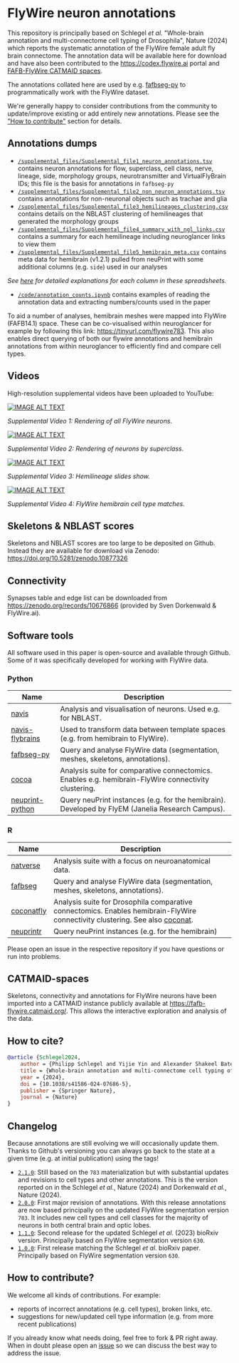 # FlyWire neuron annotations

This repository is principally based on Schlegel _et al._ "Whole-brain annotation and multi-connectome cell typing of Drosophila", Nature (2024)
which reports the systematic annotation of the FlyWire female adult fly brain
connectome. The annotation data will be available here for download and have
also been contributed to the https://codex.flywire.ai portal and
[FAFB-FlyWire CATMAID spaces](https://fafb-flywire.catmaid.org/).

The annotations collated here are used by e.g.
[fafbseg-py](https://fafbseg-py.readthedocs.io/) to programmatically work
with the FlyWire dataset.

We're generally happy to consider contributions from the community to update/improve existing or add entirely new annotations.
Please see the ["How to contribute"](#How-to-contribute?) section for details.

## Annotations dumps

- [`/supplemental_files/Supplemental_file1_neuron_annotations.tsv`](supplemental_files/Supplemental_file1_neuron_annotations.tsv) contains neuron annotations for flow, superclass, cell class, nerve, lineage, side, morphology groups, neurotransmitter and VirtualFlyBrain IDs; this file is the basis for annotations in `fafbseg-py`
- [`/supplemental_files/Supplemental_file2_non_neuron_annotations.tsv`](supplemental_files/Supplemental_file2_non_neuron_annotations.tsv) contains annotations for non-neuronal objects such as trachae and glia
- [`/supplemental_files/Supplemental_file3_hemilineages_clustering.csv`](supplemental_files/Supplemental_file3_hemilineages_clustering.csv) contains details on the NBLAST clustering of hemilineages that generated the morphology groups
- [`/supplemental_files/Supplemental_file4_summary_with_ngl_links.csv`](supplemental_files/Supplemental_file4_summary_with_ngl_links.csv) contains a summary for each hemilineage including neuroglancer links to view them
- [`/supplemental_files/Supplemental_file5_hemibrain_meta.csv`](supplemental_files/Supplemental_file5_hemibrain_meta.csv) contains meta data for hemibrain (v1.2.1) pulled from neuPrint with some additional columns (e.g. `side`) used in our analyses

_See [here](supplemental_files/Supplemental_files_columns.md) for detailed explanations for each column in these spreadsheets._

- [`/code/annotation_counts.ipynb`](/code/annotation_counts.ipynb) contains examples of
reading the annotation data and extracting numbers/counts used in the paper

To aid a number of analyses, hemibrain meshes were mapped into FlyWire (FAFB14.1) space. These can be co-visualised within neuroglancer for example by following this link: https://tinyurl.com/flywire783. This also enables direct querying of both our flywire annotations and hemibrain annotations from within neuroglancer to efficiently find and compare cell types.

## Videos
High-resolution supplemental videos have been uploaded to YouTube:

[![IMAGE ALT TEXT](http://img.youtube.com/vi/kNYUhzunuKg/0.jpg)](http://www.youtube.com/watch?v=kNYUhzunuKg "Supplemental Video")

_Supplemental Video 1: Rendering of all FlyWire neurons._

[![IMAGE ALT TEXT](http://img.youtube.com/vi/9TYPM83_8lU/0.jpg)](https://www.youtube.com/watch?v=9TYPM83_8lU "Supplemental Video")

_Supplemental Video 2: Rendering of neurons by superclass._

[![IMAGE ALT TEXT](http://img.youtube.com/vi/m6ZJZfnWEe0/0.jpg)](https://www.youtube.com/watch?v=m6ZJZfnWEe0 "Supplemental Video")

_Supplemental Video 3: Hemilineage slides show._

[![IMAGE ALT TEXT](http://img.youtube.com/vi/tTrU4XerwCg/0.jpg)](https://www.youtube.com/watch?v=tTrU4XerwCg "Supplemental Video")

_Supplemental Video 4: FlyWire hemibrain cell type matches._

## Skeletons & NBLAST scores
Skeletons and NBLAST scores are too large to be deposited on Github. Instead they are available for download via Zenodo: https://doi.org/10.5281/zenodo.10877326

## Connectivity
Synapses table and edge list can be downloaded from https://zenodo.org/records/10676866 (provided by Sven Dorkenwald & FlyWire.ai).

## Software tools
All software used in this paper is open-source and available through Github. Some of it was specifically developed for working with FlyWire data.

### Python

| Name             | Description |
| ---------------- | ----------- |
| [navis](https://github.com/navis-org/navis)            		   | Analysis and visualisation of neurons. Used e.g. for NBLAST.  |
| [navis-flybrains](https://github.com/navis-org/navis-flybrains)  | Used to transform data between template spaces (e.g. from hemibrain to FlyWire). |
| [fafbseg-py](https://github.com/flyconnectome/fafbseg-py)           | Query and analyse FlyWire data (segmentation, meshes, skeletons, annotations). |
| [cocoa](https://github.com/flyconnectome/cocoa) | Analysis suite for comparative connectomics. Enables e.g. hemibrain-FlyWire connectivity clustering. |
| [neuprint-python](https://github.com/connectome-neuprint/neuprint-python)  | Query neuPrint instances (e.g. for the hemibrain). Developed by FlyEM (Janelia Research Campus). |

### R

| Name             | Description |
| ---------------- | ----------- |
| [natverse](https://natverse.org)        		   | Analysis suite with a focus on neuroanatomical data.  |
| [fafbseg](https://natverse.org/fafbseg)          | Query and analyse FlyWire data (segmentation, meshes, skeletons, annotations). |
| [coconatfly](https://natverse.org/coconatfly)    | Analysis suite for Drosophila comparative connectomics. Enables hemibrain-FlyWire connectivity clustering. See also [coconat](https://github.com/natverse/coconat). |
| [neuprintr](https://natverse.org/neuprintr)      | Query neuPrint instances (e.g. for the hemibrain) |

Please open an issue in the respective repository if you have questions or run into problems.

## CATMAID-spaces
Skeletons, connectivity and annotations for FlyWire neurons have been imported into a CATMAID instance publicly available at https://fafb-flywire.catmaid.org/. This allows the interactive exploration and analysis of the data.

## How to cite?
```bibtex
@article {Schlegel2024,
	author = {Philipp Schlegel and Yijie Yin and Alexander Shakeel Bates and Sven Dorkenwald and Katharina Eichler and Paul Brooks and Daniel S Han and Marina Gkantia and Marcia dos Santos and Eva J Munnelly and Griffin Badalamente and Laia Serratosa Capdevila and Varun Aniruddha Sane and Alexandra M F Fragniere and Ladann Kiassat and Markus William Pleijzier and Imaan F M Tamimi and Christopher R Dunne and Irene Salgarella and Alexandre Javier and Siqi Fang and Eric Perlman and Tom Kazimiers and Sridhar R Jagannathan and Arie Matsliah and Amy R Sterling and Szi-chieh Yu and Claire E McKellar and FlyWire Consortium and Marta Costa and H. Sebastian Seung and Mala Murthy and Volker Hartenstein and Davi D Bock and Gregory S X E Jefferis},
	title = {Whole-brain annotation and multi-connectome cell typing of Drosophila},
	year = {2024},
	doi = {10.1038/s41586-024-07686-5},
	publisher = {Springer Nature},
	journal = {Nature}
}
```

## Changelog
Because annotations are still evolving we will occasionally update them. Thanks to Github's versioning you can always go back to the state at a
given time (e.g. at initial publication) using the tags!

- [`2.1.0`](https://github.com/flyconnectome/flywire_annotations/releases/tag/v2.1.0): Still based on the `783` materialization but with substantial updates and revisions to cell types and other annotations. This is the version reported on in the Schlegel *et al.*, Nature (2024) and Dorkenwald *et al.*, Nature (2024).
- [`2.0.0`](https://github.com/flyconnectome/flywire_annotations/releases/tag/v2.0.0): First major revision of annotations. With this release annotations are now based principally on the updated FlyWire segmentation version `783`. It includes new cell types and cell classes for the majority of neurons in both central brain and optic lobes.
- [`1.1.0`](https://github.com/flyconnectome/flywire_annotations/releases/tag/v1.1.0): Second release for the updated Schlegel *et al*. (2023) bioRxiv version. Principally based on FlyWire segmentation version `630`.
- [`1.0.0`](https://github.com/flyconnectome/flywire_annotations/releases/tag/v1.0.0): First release matching the Schlegel *et al*. bioRxiv paper. Principally based on FlyWire segmentation version `630`.

## How to contribute?
We welcome all kinds of contributions. For example:

- reports of incorrect annotations (e.g. cell types), broken links, etc.
- suggestions for new/updated cell type information (e.g. from more recent publications)

If you already know what needs doing, feel free to fork & PR
right away. When in doubt please open an [issue](https://github.com/flyconnectome/flywire_annotations/issues) so we can discuss the best way to address the issue.
